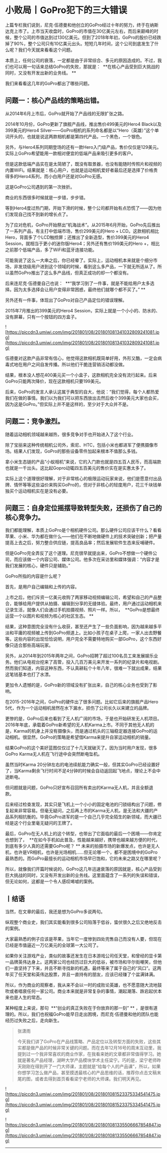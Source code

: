 # 小败局丨GoPro犯下的三大错误

上篇专栏我们说到，尼克·伍德曼和他创立的GoPro经过十年的努力，终于在纳斯达克上市了。上市当天收盘时，GoPro的市值在30亿美元左右，而后来巅峰的时候，整个公司的市值达到过130亿美元。但到了2018年年初，GoPro的股价已经跌掉了90%，整个公司只有10亿美元出头。短短几年时间，这个公司到底发生了什么呢？我们今天就来看看这个问题。

本质上，任何公司的衰落，一定都是由于非常综合、多元的原因造成的。不过，我们也可以用一句话来总结GoPro的失败，那就是：  **在核心产品受到巨大挑战的同时，又没有开发出新的业务线。 **

我们来看看这几年的GoPro都出了哪些问题。

## 问题一：核心产品线的策略出错。

从2014年6月上市后，GoPro就开始了产品线的无限扩张之路。

2014年10月份，GoPro更新了旗舰产品线，推出售价499美元的Hero4 Black以及399美元的Hero4 Silver——GoPro相机的系列命名都是以“Hero（英雄）”这个单词开头的，也就是说这两款相机都是第四代产品，一个黑色，一个银色。

另外，与Hero4系列同期登场的还有一款Hero入门级产品，售价仅仅是129美元。实际上GoPro希望能用一款相对便宜的低端产品来吸引更多的客户。

但是这款低端产品实在是太简陋了，既没有取景器，也没有能随时传照片和视频的内置WiFi。结果就是：核心用户，也就是运动相机爱好者最后还是选择了价格贵得多的Hero4系列，而小白用户还是对GoPro无感。

这是GoPro公司遇到的第一次挫折。

商业的东西很多时候就是一步错，步步错。

等到Hero4度过热门期，开始下滑的时候，整个公司都开始有点恐慌了——因为他们发现自己找不到新的增长点了。

为了应对危机，GoPro开始祭出“机海战术”。从2015年6月开始，GoPro先后推出了一系列产品，有主打中低端市场，售价299美元的Hero + LCD。这款相机相比Hero，背面多了个LCD触控屏；还推出了全新造型，售价399美元的Hero4 Session，就相当于更小的迷你版Hero4；另外还有售价199美元的Hero +，相比之前那个低端产品，多了WiFi和蓝牙连接功能。

可能我说了这么一大串之后，你已经晕了。实际上，运动相机本来就是个细分市场，非发烧级用户进到这个领域的时候，看到这么多产品，一下就无所适从了。所以虽然GoPro推出了这么多产品线，但真正成功的却一个都没有。

后来连尼克·伍德曼自己也说：  **“我学习到了一件事，就是不能给用户太多选择。因为太多选择会让用户变得非常困惑，最终他们就哪个都不买了。” **

另外还有一件事，体现出了GoPro对自己产品定位的错误理解。

2015年7月推出的399美元的Hero4 Session，实际上就是一个小小的、防水的、没有屏幕，只有一个按钮的四方盒子。

![https://piccdn3.umiwi.com/img/201801/08/201801081341032809241081.jpg](https://piccdn3.umiwi.com/img/201801/08/201801081341032809241081.jpg)

伍德曼对这款产品非常有信心，他觉得这款相机既简单好用，外形又酷，一定会病毒式地在用户之间自发传播。所以他们干脆连营销活动都没做。

结果，根本没人想花400美元买一个小盒子，这款相机完全没有流行起来。后来GoPro只能两次降价，现在这款相机只要199美元。

后来，GoPro的发言人承认这属于典型的自大，他说：“我们觉得，每个人都热爱我们在做的事情。我们以为我们可以把东西放出去然后收个399美元大家也会买，因为这是GoPro。”但实际上并不是这样的，至少对于大众并不是。

## 问题二：竞争激烈。

随着运动相机领域越来越热，很多竞争对手也开始进入了这个行业。

除了宝丽来这种传统相机公司外，索尼、HTC，包括小米也都进军了便携摄像市场。结果人们发现，GoPro的那些设备零件加起来根本不值那么多钱。

拿小米生态链的产品“小蚁相机”来说，它的入门款也就是四五百人民币，而高端款也就是一千出头。这比起Gopro动辄四五百美元的售价实在是实惠太多了。

实际上这个道理很好理解，对于非常核心的极限运动玩家来说，他们是愿意付出品牌、情怀等等这些溢价来购买GoPro的，但对于非核心的轻度用户，花三千块钱单独买个运动相机实在是没有必要。

## 问题三：自身定位摇摆导致转型失败，还损伤了自己的核心竞争力。

我们都能理解，本质上GoPro是个相机硬件公司。那么硬件公司应该干什么？看看苹果、小米、华为都在做什么——他们在不断地做硬件上的技术突破创新；把产量提高上去之后，努力整合供应链，提高良品率；然后发展软件生态来反哺硬件。

但是GoPro完全弄反了这个道理。尼克很早就提出来，GoPro不想做一个硬件公司，而应该做一个内容公司、媒体公司。他多次在采访里和媒体强调：“内容才是我们发展的核心，硬件只是辅助。”

GoPro所指的内容是什么呢？

首先，是用户自己编辑和上传的内容。

上市之后，他们斥资一亿美元收购了两家移动视频编辑公司，希望和自己的产品整合，能够给用户提供从拍摄、编辑到分享的无缝体验。最终，用户通过运动相机来记录生活，就像人们会通过手机拍摄视频、照片一样。所以，  **GoPro是想最终运营一个以图片和视频为核心的社区生态。 **

结果，这种意图完全没有什么收获，甚至还产生了一些负面影响，因为越来越多平淡和平庸的视频被上传到GoPro频道上。比如小孩子在桌子上爬，一家人出去野餐等。这些内容的出现恰恰说明，用户完全不需要特地购买一部GoPro，这个东西好像只适合那些高端玩家。

另外，从2014年到2015年两年之间，GoPro招聘了超过100名员工来发展娱乐业务。他们从电视台挖来了高管，投入几百万美元来开发一系列的纪录片和电视剧。然而我们知道，内容这种东西，不认真耕耘个十年八年，很难一下就出成果，结果这笔钱基本也打了水漂。

更加令人遗憾的是，GoPro新的领域没有扩张出来，自己的核心业务也受到了影响。

在2015-2016年之间，GoPro的硬件出了很多问题。比如它后来的旗舰产品Hero 5代，作为一个运动相机居然在水下漏水，损伤了公司长久以来建立的品牌。

更惨的是，GoPro后来也看到了无人机广阔的市场，于是也开始研发无人机项目。2016年年底，承载着GoPro新希望的无人机Karma上市。不同于其他无人机的是，Karma的机身上并没有摄像头，而是通过机头的三轴稳定器连接GoPro的运动相机。很显然，GoPro的策略是希望借Karma来提升自家运动相机的销量。

结果GoPro的这个美好蓝图仅仅过了十几天就破灭了。因为当时用户发现，很多GoPro Karma无人机在飞行途中会突然断电坠机。

虽然当时Karma 20分钟左右的电池续航能力确实一般，但其实GoPro已经设置好了，当Karma剩余飞行时间不足4分钟的时候会自动返回起飞地点，理论上不会中途断电。

但问题就是问题，GoPro只好宣布召回所有卖出的Karma无人机，并且全额退款。

后来经过检查发现，其实只是飞机上一个小小的固定电池的闩锁结构出了问题，修复起来非常容易。但毫无疑问，之后再上市的Karma无人机，是无法和大疆的产品系列相抗衡的。毕竟GoPro进军的是一个自己几乎完全陌生的新领域，而大疆已经是这个行业里毫无疑问的王牌了。

最后，GoPro在无人机上的这个转型，也带出了它面临的最后一个困境——你肯定也想到了，  **在如今手机如此普及，性能越来越好，携带也越来越方便的时代，到底有多少人真的还需要GoPro呢？ ** 未来的拍摄市场的新爆发点，也许是无人机，也许是VR相机，也许是光场相机……但无论哪一个，都不是困境中的GoPro最熟悉的。而GoPro最擅长的运动相机市场早已饱和，它的未来之路又在哪里呢？

所以，就像我们开篇时候说的，GoPro这几年迅速衰落的原因就是，核心产品受到巨大挑战的同时，又没有开发出新的业务线。这里面蕴含了一系列的失误和错误，但无论如何，这都是一个令人感叹唏嘘的案例。

## 丨结语

当然，在文章的最后，我还是想为GoPro多说两句。

纵观整个商业史，我们其实能看到很多公司陷落于低谷，蛰伏很久之后又绝地反击的案例。

大家最熟悉的例子应该是苹果，当年它一度惨到四处兜售自己而没有人要，但现在已经是市值逼近一万亿美元的全球第一大公司了。

如果你关注游戏产业，类似的故事还发生在日本游戏公司任天堂，和曾经的显卡第一品牌英伟达身上。这两家公司也经历过巨大的低谷，被市场和华尔街嘲笑，但他们一直坚持了下来，并且不断寻找新的机遇，最终等来了属于自己的“风口”。这两年买了任天堂和英伟达股票，并且一直持有的朋友，应该已经赚了个盆满钵满。

所以，作为商业的观察者，我从来不会以一时的成败论英雄，也不愿意随大流地鼓吹或者唱衰任何一家公司。商业本来就是非常复杂的事情，潮起潮落、跌宕起伏本来也是人生的常态。

某种程度上来说，那句  **“创业的真正失败在于你放弃的那一刻” ** ，是很有道理的。所以，我们也祝福GoPro能早日走出困境，而尼克·伍德曼和他的团队也能经历过失败之后，走向新生。

> 张潇雨
> 
> 今天我们讲了GoPro在产品线策略、产品定位以及转型方面的失败，这些其实都是做产品的时候非常关键的问题。而在去年12月16号的周末互动里，我提到过一个我非常喜欢的商业作家，在我看来她的文章都非常值得学习。她就是著名产品经理，湖畔大学产品模块学术主任梁宁。巧的是，梁宁老师昨天刚刚在得到开了一门大师课，主题就是“给每个人的产品课”，所以，如果你想学习怎么做产品，甚至摸透最核心的产品思维的话，推荐你点击文稿末尾的图，或者去得到首页看看梁宁老师的大师课。我们明天再见。

![https://piccdn3.umiwi.com/img/201801/08/201801081523375334541475.jpg](https://piccdn3.umiwi.com/img/201801/08/201801081523375334541475.jpg)

![https://piccdn3.umiwi.com/img/201801/08/201801081335506667854847.jpg](https://piccdn3.umiwi.com/img/201801/08/201801081335506667854847.jpg)

---
